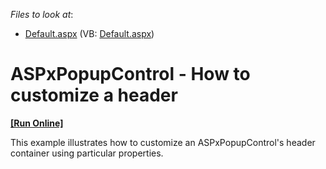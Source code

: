 <!-- default file list -->
*Files to look at*:

* [Default.aspx](./CS/WebSite/Default.aspx) (VB: [Default.aspx](./VB/WebSite/Default.aspx))
<!-- default file list end -->
# ASPxPopupControl - How to customize a header
<!-- run online -->
**[[Run Online]](https://codecentral.devexpress.com/e3611/)**
<!-- run online end -->


<p>This example illustrates how to customize an ASPxPopupControl's header container using particular properties.</p>

<br/>


